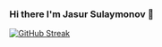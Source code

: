 ### Hi there I'm Jasur Sulaymonov 👋

[![GitHub Streak](https://streak-stats.demolab.com/?user=Jarus95)](https://git.io/streak-stats)
<!--
**Jarus95/Jarus95** is a ✨ _special_ ✨ repository because its `README.md` (this file) appears on your GitHub profile.

Here are some ideas to get you started:

- 🔭 I’m currently working on ...
- 🌱 I’m currently learning ...
- 👯 I’m looking to collaborate on ...
- 🤔 I’m looking for help with ...
- 💬 Ask me about ...
- 📫 How to reach me: ...
- 😄 Pronouns: ...
- ⚡ Fun fact: ...
-->
